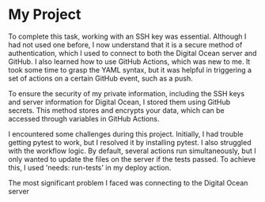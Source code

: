 # My Project

To complete this task, working with an SSH key was essential. Although I had not used one before, I now understand that it is a secure method of authentication, which I used to connect to both the Digital Ocean server and GitHub. I also learned how to use GitHub Actions, which was new to me. It took some time to grasp the YAML syntax, but it was helpful in triggering a set of actions on a certain GitHub event, such as a push.

To ensure the security of my private information, including the SSH keys and server information for Digital Ocean, I stored them using GitHub secrets. This method stores and encrypts your data, which can be accessed through variables in GitHub Actions.

I encountered some challenges during this project. Initially, I had trouble getting pytest to work, but I resolved it by installing pytest. I also struggled with the workflow logic. By default, several actions run simultaneously, but I only wanted to update the files on the server if the tests passed. To achieve this, I used 'needs: run-tests' in my deploy action.

The most significant problem I faced was connecting to the Digital Ocean server
